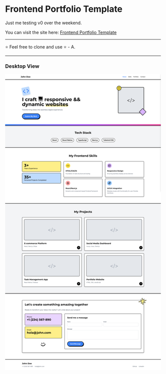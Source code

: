 # Frontend Portfolio Template

Just me testing v0 over the weekend.

You can visit the site here: [Frontend Portfolio Template](https://frontend-portfolio-template.vercel.app/)

---

⭐ Feel free to clone and use ⭐ - A.

---

### Desktop View
![Vista de escritorio](./src/img/desktop.png)
